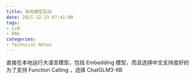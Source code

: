 ```yaml
---
title: 本地模型实战
date: 2021-12-23 07:41:00
tags:
- LLM
- RAG
categories:
- Technical Notes
---
```

直接在本地运行大语言模型，包括 Embedding 模型，而且选择中文支持度好的  
为了支持 Function Calling ，选择 ChatGLM3-6B


